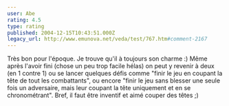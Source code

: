 ```yaml
---
user: Abe
rating: 4.5
type: rating
published: 2004-12-15T10:43:51.000Z
legacy_url: http://www.emunova.net/veda/test/767.htm#comment-2167
---
```

Très bon pour l'époque. Je trouve qu'il à toujours son charme :)
Même après l'avoir fini (chose un peu trop facile hélas) on peut y revenir à deux (en 1 contre 1) ou se lancer quelques défis comme "finir le jeu en coupant la tête de tout les combattants", ou encore "finir le jeu sans blesser une seule fois un adversaire, mais leur coupant la tête uniquement et en se chronométrant". Bref, il faut être inventif et aimé couper des têtes ;)